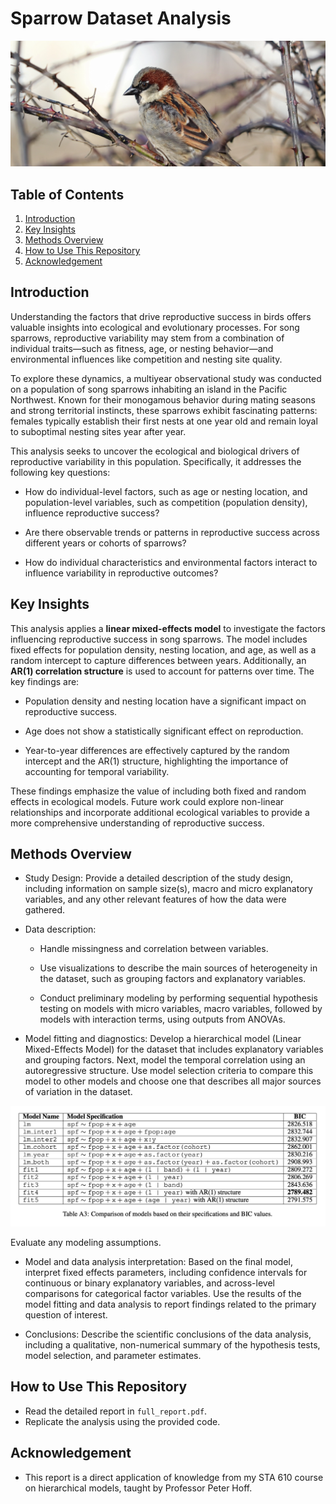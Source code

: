 # Sparrow Dataset Analysis

![](images/song_sparrow_1.jpg)

## Table of Contents
1. [Introduction](#introduction)
2. [Key Insights](#key-insights)
3. [Methods Overview](#methods-overview)
4. [How to Use This Repository](#how-to-use-this-repository)
5. [Acknowledgement](#acknowledgement)

## Introduction

Understanding the factors that drive reproductive success in birds offers valuable insights into ecological and evolutionary processes. For song sparrows, reproductive variability may stem from a combination of individual traits—such as fitness, age, or nesting behavior—and environmental influences like competition and nesting site quality.

To explore these dynamics, a multiyear observational study was conducted on a population of song sparrows inhabiting an island in the Pacific Northwest. Known for their monogamous behavior during mating seasons and strong territorial instincts, these sparrows exhibit fascinating patterns: females typically establish their first nests at one year old and remain loyal to suboptimal nesting sites year after year.

This analysis seeks to uncover the ecological and biological drivers of reproductive variability in this population. Specifically, it addresses the following key questions:

- How do individual-level factors, such as age or nesting location, and population-level variables, such as competition (population density), influence reproductive success?
    
- Are there observable trends or patterns in reproductive success across different years or cohorts of sparrows?
    
- How do individual characteristics and environmental factors interact to influence variability in reproductive outcomes?

## Key Insights

This analysis applies a **linear mixed-effects model** to investigate the factors influencing reproductive success in song sparrows. The model includes fixed effects for population density, nesting location, and age, as well as a random intercept to capture differences between years. Additionally, an **AR(1) correlation structure** is used to account for patterns over time. The key findings are:

- Population density and nesting location have a significant impact on reproductive success.
    
- Age does not show a statistically significant effect on reproduction.
    
- Year-to-year differences are effectively captured by the random intercept and the AR(1) structure, highlighting the importance of accounting for temporal variability.

These findings emphasize the value of including both fixed and random effects in ecological models. Future work could explore non-linear relationships and incorporate additional ecological variables to provide a more comprehensive understanding of reproductive success.

## Methods Overview

- Study Design: Provide a detailed description of the study design, including information on sample size(s), macro and micro explanatory variables, and any other relevant features of how the data were gathered.

- Data description: 

    - Handle missingness and correlation between variables.

    - Use visualizations to describe the main sources of heterogeneity in the dataset, such as grouping factors and explanatory variables.

    - Conduct preliminary modeling by performing sequential hypothesis testing on models with micro variables, macro variables, followed by models with interaction terms, using outputs from ANOVAs.  

- Model fitting and diagnostics: Develop a hierarchical model (Linear Mixed-Effects Model) for the dataset that includes explanatory variables and grouping factors. Next, model the temporal correlation using an autoregressive structure. Use model selection criteria to compare this model to other models and choose one that describes all major sources of variation in the dataset.

![](images/model_comparison.png)

Evaluate any modeling assumptions.

- Model and data analysis interpretation: Based on the final model, interpret fixed effects parameters, including confidence intervals for continuous or binary explanatory variables, and across-level comparisons for categorical factor variables. Use the results of the model fitting and data analysis to report findings related to the primary question of interest.

- Conclusions:  Describe the scientific conclusions of the data analysis, including a qualitative, non-numerical summary of the hypothesis tests, model selection, and parameter estimates. 

## How to Use This Repository
   - Read the detailed report in `full_report.pdf`.
   - Replicate the analysis using the provided code.

## Acknowledgement
   - This report is a direct application of knowledge from my STA 610 course on hierarchical models, taught by Professor Peter Hoff.
